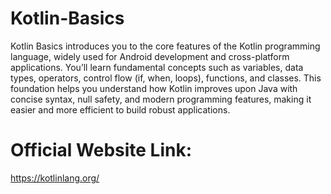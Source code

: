 # Kotlin-Basics

Kotlin Basics introduces you to the core features of the Kotlin programming language, widely used for Android development and cross-platform applications. You’ll learn fundamental concepts such as variables, data types, operators, control flow (if, when, loops), functions, and classes. This foundation helps you understand how Kotlin improves upon Java with concise syntax, null safety, and modern programming features, making it easier and more efficient to build robust applications.

# Official Website Link:

https://kotlinlang.org/